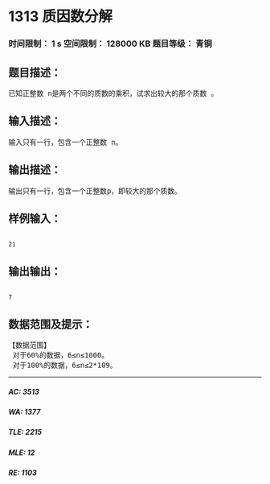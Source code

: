 # 1313 质因数分解   
### 时间限制： 1 s     空间限制： 128000 KB     题目等级： 青铜  
## 题目描述：  

<pre>
已知正整数 n是两个不同的质数的乘积，试求出较大的那个质数 。
</pre>
  
  
## 输入描述：  

<pre>
输入只有一行，包含一个正整数 n。
</pre>
  
  
## 输出描述：  

<pre>
输出只有一行，包含一个正整数p，即较大的那个质数。
</pre>
  
  
## 样例输入：  

<pre><code>
21
</code></pre>
  
  
## 输出输出：  

<pre><code>
7
</code></pre>
  
  
## 数据范围及提示：  

<pre>
【数据范围】
 对于60%的数据，6≤n≤1000。
 对于100%的数据，6≤n≤2*109。
</pre>
  
  
***  

##### AC: 3513  
##### WA: 1377  
##### TLE: 2215  
##### MLE: 12  
##### RE: 1103  
